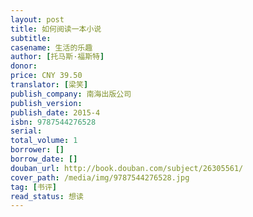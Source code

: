 ```yaml
---
layout: post
title: 如何阅读一本小说
subtitle:
casename: 生活的乐趣
author: [托马斯·福斯特]
donor: 
price: CNY 39.50
translator: [梁笑]
publish_company: 南海出版公司
publish_version: 
publish_date: 2015-4
isbn: 9787544276528
serial: 
total_volume: 1
borrower: []
borrow_date: []
douban_url: http://book.douban.com/subject/26305561/
cover_path: /media/img/9787544276528.jpg
tag: [书评]
read_status: 想读
---
```

